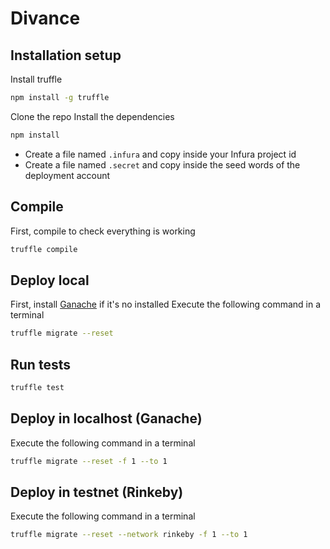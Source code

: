 # Divance
## Installation setup

Install truffle
```sh
npm install -g truffle
```

Clone the repo
Install the dependencies
```sh
npm install
```
- Create a file named `.infura` and copy inside your Infura project id
- Create a file named `.secret` and copy inside the seed words of the deployment account

## Compile
First, compile to check everything is working
```sh
truffle compile
```

## Deploy local
First, install [Ganache](https://www.trufflesuite.com/ganache) if it's no installed
Execute the following command in a terminal
```sh
truffle migrate --reset
```

## Run tests
```sh
truffle test
```

## Deploy in localhost (Ganache)
Execute the following command in a terminal
```sh
truffle migrate --reset -f 1 --to 1
```

## Deploy in testnet (Rinkeby)
Execute the following command in a terminal
```sh
truffle migrate --reset --network rinkeby -f 1 --to 1
```

